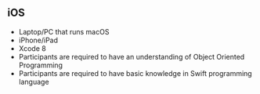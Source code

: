 ## iOS

* Laptop/PC that runs macOS
* iPhone/iPad
* Xcode 8
* Participants are required to have an understanding of Object Oriented Programming
* Participants are required to have basic knowledge in Swift programming language